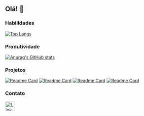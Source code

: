 ## Olá! 👋

### Habilidades
[![Top Langs](https://github-readme-stats.vercel.app/api/top-langs/?username=RicardoSprocati&show_icons=true&theme=tokyonight&layout=donut)](https://github.com/RicardoSprocati)

### Produtividade
[![Anurag's GitHub stats](https://github-readme-stats.vercel.app/api?username=RicardoSprocati&show_icons=true&theme=tokyonight)](https://github.com/RicardoSprocati)

### Projetos 

[![Readme Card](https://github-readme-stats.vercel.app/api/pin/?username=RicardoSprocati&repo=Projeto-AlKhubz&theme=tokyonight)](https://github.com/RicardoSprocati/Projeto-AlKhubz) [![Readme Card](https://github-readme-stats.vercel.app/api/pin/?username=RicardoSprocati&repo=Tarefa-bootstrap-RealRock&theme=tokyonight)](https://github.com/RicardoSprocati/Tarefa-bootstrap-RealRock) [![Readme Card](https://github-readme-stats.vercel.app/api/pin/?username=RicardoSprocati&repo=projeto-6-LojaGames&theme=tokyonight)](https://github.com/RicardoSprocati/Tarefa-bootstrap-RealRock) [![Readme Card](https://github-readme-stats.vercel.app/api/pin/?username=RicardoSprocati&repo=Ebac-projeto6-Efood&theme=tokyonight)](https://github.com/RicardoSprocati/Tarefa-bootstrap-RealRock)


### Contato

[<img src='https://img.shields.io/badge/LinkedIn-0077B5?style=for-the-badge&logo=linkedin&logoColor=white' alt='Linkedin' height='30'>](https://www.linkedin.com/in/ricardo-colpani-sprocati-de-oliveira-597522258/)
